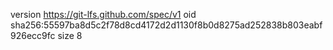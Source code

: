 version https://git-lfs.github.com/spec/v1
oid sha256:55597ba8d5c2f78d8cd4172d2d1130f8b0d8275ad252838b803eabf926ecc9fc
size 8
